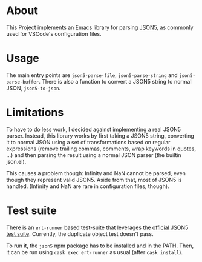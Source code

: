 # About

This Project implements an Emacs library for parsing
[JSON5](https://json5.org/), as commonly used for VSCode's configuration files.

# Usage

The main entry points are `json5-parse-file`, `json5-parse-string` and
`json5-parse-buffer`. There is also a function to convert a JSON5 string to
normal JSON, `json5-to-json`.

# Limitations

To have to do less work, I decided against implementing a real JSON5 parser.
Instead, this library works by first taking a JSON5 string, converting it to
normal JSON using a set of transformations based on regular expressions (remove
trailing commas, comments, wrap keywords in quotes, …) and then parsing the
result using a normal JSON parser (the builtin json.el).

This causes a problem though: Infinity and NaN cannot be parsed, even though
they represent valid JSON5. Aside from that, most of JSON5 is handled. (Infinity
and NaN are rare in configuration files, though).

# Test suite

There is an `ert-runner` based test-suite that leverages the [official JSON5
test suite](https://github.com/json5/json5-tests). Currently, the duplicate
object test doesn't pass.

To run it, the `json5` npm package has to be installed and in the PATH. Then, it
can be run using `cask exec ert-runner` as usual (after `cask install`).
